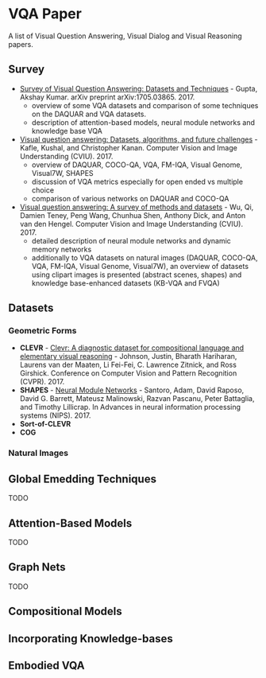 # VQA Paper #

A list of Visual Question Answering, Visual Dialog and Visual Reasoning papers.

## Survey ##
* [Survey of Visual Question Answering: Datasets and Techniques](https://arxiv.org/pdf/1705.03865) - Gupta, Akshay Kumar. arXiv preprint arXiv:1705.03865. 2017.
  * overview of some VQA datasets and comparison of some techniques on the DAQUAR and VQA datasets.
  * description of attention-based models, neural module networks and knowledge base VQA
* [Visual question answering: Datasets, algorithms, and future challenges](https://arxiv.org/abs/1610.01465) - Kafle, Kushal, and Christopher Kanan. Computer Vision and Image Understanding (CVIU). 2017.
   * overview of DAQUAR, COCO-QA, VQA, FM-IQA, Visual Genome, Visual7W, SHAPES
   * discussion of VQA metrics especially for open ended vs multiple choice
   * comparison of various networks on DAQUAR and COCO-QA
* [Visual question answering: A survey of methods and datasets](https://arxiv.org/abs/1607.05910) -  Wu, Qi, Damien Teney, Peng Wang, Chunhua Shen, Anthony Dick, and Anton van den Hengel. Computer Vision and Image Understanding (CVIU). 2017.
  * detailed description of neural module networks and dynamic memory networks
  * additionally to VQA datasets on natural images (DAQUAR, COCO-QA, VQA, FM-IQA, Visual Genome, Visual7W), an overview of datasets using clipart images is presented (abstract scenes, shapes) and knowledge base-enhanced datasets (KB-VQA and FVQA) 

## Datasets ##
### Geometric Forms ###
* **CLEVR** - [Clevr: A diagnostic dataset for compositional language and elementary visual reasoning](http://openaccess.thecvf.com/content_cvpr_2017/papers/Johnson_CLEVR_A_Diagnostic_CVPR_2017_paper.pdf) - Johnson, Justin, Bharath Hariharan, Laurens van der Maaten, Li Fei-Fei, C. Lawrence Zitnick, and Ross Girshick. Conference on Computer Vision and Pattern Recognition (CVPR). 2017.
* **SHAPES** - [Neural Module Networks](http://openaccess.thecvf.com/content_cvpr_2016/papers/Andreas_Neural_Module_Networks_CVPR_2016_paper.pdf) - Santoro, Adam, David Raposo, David G. Barrett, Mateusz Malinowski, Razvan Pascanu, Peter Battaglia, and Timothy Lillicrap. In Advances in neural information processing systems (NIPS). 2017.
* **Sort-of-CLEVR**
* **COG**

### Natural Images ###


## Global Emedding Techniques ##
TODO

## Attention-Based Models ##
TODO

## Graph Nets ##
TODO

## Compositional Models ##

## Incorporating Knowledge-bases ##

## Embodied VQA ##

